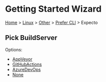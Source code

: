 <!--
GENERATED FILE - DO NOT EDIT
This file was generated by [MarkdownSnippets](https://github.com/SimonCropp/MarkdownSnippets).
Source File: /docs/mdsource/wiz/Linux_Other_Cli_Expecto.source.md
To change this file edit the source file and then run MarkdownSnippets.
-->

# Getting Started Wizard

[Home](/docs/wiz/readme.md) > [Linux](Linux.md) > [Other](Linux_Other.md) > [Prefer CLI](Linux_Other_Cli.md) > Expecto

## Pick BuildServer

Options:
 * [AppVeyor](Linux_Other_Cli_Expecto_AppVeyor.md)
 * [GitHubActions](Linux_Other_Cli_Expecto_GitHubActions.md)
 * [AzureDevOps](Linux_Other_Cli_Expecto_AzureDevOps.md)
 * [None](Linux_Other_Cli_Expecto_None.md)
